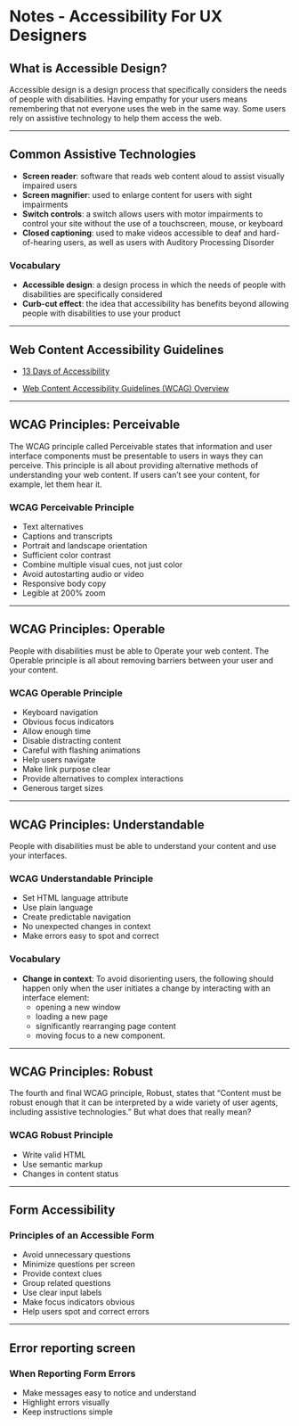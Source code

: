 # Notes - Accessibility For UX Designers

## What is Accessible Design?

Accessible design is a design process that specifically considers the needs of people with disabilities. Having empathy for your users means remembering that not everyone uses the web in the same way. Some users rely on assistive technology to help them access the web.

---

## **Common Assistive Technologies**

- **Screen reader**: software that reads web content aloud to assist visually impaired users
- **Screen magnifier**: used to enlarge content for users with sight impairments
- **Switch controls**: a switch allows users with motor impairments to control your site without the use of a touchscreen, mouse, or keyboard
- **Closed captioning**: used to make videos accessible to deaf and hard-of-hearing users, as well as users with Auditory Processing Disorder

### **Vocabulary**

- **Accessible design**: a design process in which the needs of people with disabilities are specifically considered
- **Curb-cut effect**: the idea that accessibility has benefits beyond allowing people with disabilities to use your product

---

## Web Content Accessibility Guidelines

- [13 Days of Accessibility](http://a11ycalendar.kaseybon.com/)

- [Web Content Accessibility Guidelines (WCAG) Overview](https://www.w3.org/WAI/standards-guidelines/wcag/)

---

## WCAG Principles: Perceivable

The WCAG principle called Perceivable states that information and user interface components must be presentable to users in ways they can perceive. This principle is all about providing alternative methods of understanding your web content. If users can’t see your content, for example, let them hear it.

### **WCAG Perceivable Principle**

- Text alternatives
- Captions and transcripts
- Portrait and landscape orientation
- Sufficient color contrast
- Combine multiple visual cues, not just color
- Avoid autostarting audio or video
- Responsive body copy
- Legible at 200% zoom

---

## WCAG Principles: Operable

People with disabilities must be able to Operate your web content. The Operable principle is all about removing barriers between your user and your content.

### **WCAG Operable Principle**

- Keyboard navigation
- Obvious focus indicators
- Allow enough time
- Disable distracting content
- Careful with flashing animations
- Help users navigate
- Make link purpose clear
- Provide alternatives to complex interactions
- Generous target sizes

---

## WCAG Principles: Understandable

People with disabilities must be able to understand your content and use your interfaces.

### **WCAG Understandable Principle**

- Set HTML language attribute
- Use plain language
- Create predictable navigation
- No unexpected changes in context
- Make errors easy to spot and correct

### **Vocabulary**

- **Change in context**: To avoid disorienting users, the following should happen only when the user initiates a change by interacting with an interface element:
  - opening a new window
  - loading a new page
  - significantly rearranging page content
  - moving focus to a new component.

---

## WCAG Principles: Robust

The fourth and final WCAG principle, Robust, states that “Content must be robust enough that it can be interpreted by a wide variety of user agents, including assistive technologies.” But what does that really mean?

### **WCAG Robust Principle**

- Write valid HTML
- Use semantic markup
- Changes in content status

---

## Form Accessibility

### **Principles of an Accessible Form**

- Avoid unnecessary questions
- Minimize questions per screen
- Provide context clues
- Group related questions
- Use clear input labels
- Make focus indicators obvious
- Help users spot and correct errors

---

## Error reporting screen

### **When Reporting Form Errors**

- Make messages easy to notice and understand
- Highlight errors visually
- Keep instructions simple
